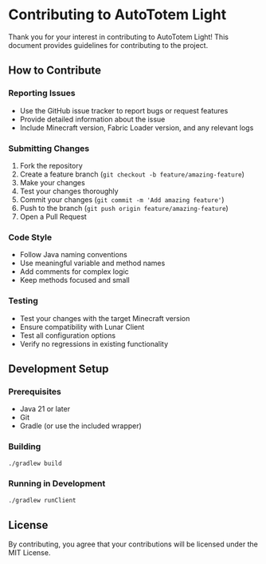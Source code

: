 # Contributing to AutoTotem Light

Thank you for your interest in contributing to AutoTotem Light! This document provides guidelines for contributing to the project.

## How to Contribute

### Reporting Issues
- Use the GitHub issue tracker to report bugs or request features
- Provide detailed information about the issue
- Include Minecraft version, Fabric Loader version, and any relevant logs

### Submitting Changes
1. Fork the repository
2. Create a feature branch (`git checkout -b feature/amazing-feature`)
3. Make your changes
4. Test your changes thoroughly
5. Commit your changes (`git commit -m 'Add amazing feature'`)
6. Push to the branch (`git push origin feature/amazing-feature`)
7. Open a Pull Request

### Code Style
- Follow Java naming conventions
- Use meaningful variable and method names
- Add comments for complex logic
- Keep methods focused and small

### Testing
- Test your changes with the target Minecraft version
- Ensure compatibility with Lunar Client
- Test all configuration options
- Verify no regressions in existing functionality

## Development Setup

### Prerequisites
- Java 21 or later
- Git
- Gradle (or use the included wrapper)

### Building
```bash
./gradlew build
```

### Running in Development
```bash
./gradlew runClient
```

## License
By contributing, you agree that your contributions will be licensed under the MIT License.
